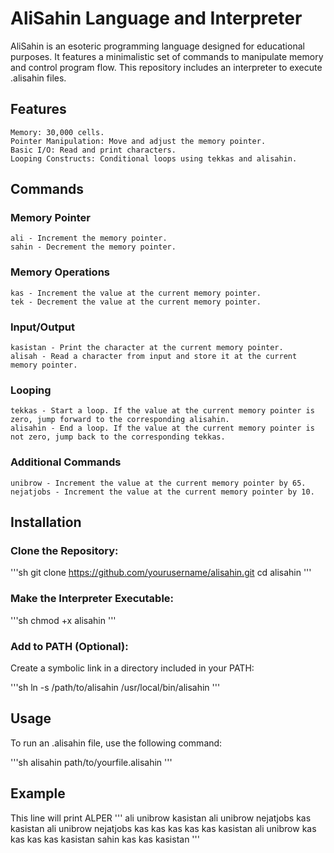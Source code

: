 # AliSahin Language and Interpreter

AliSahin is an esoteric programming language designed for educational purposes. It features a minimalistic set of commands to manipulate memory and control program flow. This repository includes an interpreter to execute .alisahin files.

## Features

    Memory: 30,000 cells.
    Pointer Manipulation: Move and adjust the memory pointer.
    Basic I/O: Read and print characters.
    Looping Constructs: Conditional loops using tekkas and alisahin.

## Commands
### Memory Pointer

    ali - Increment the memory pointer.
    sahin - Decrement the memory pointer.

### Memory Operations

    kas - Increment the value at the current memory pointer.
    tek - Decrement the value at the current memory pointer.

### Input/Output

    kasistan - Print the character at the current memory pointer.
    alisah - Read a character from input and store it at the current memory pointer.

### Looping

    tekkas - Start a loop. If the value at the current memory pointer is zero, jump forward to the corresponding alisahin.
    alisahin - End a loop. If the value at the current memory pointer is not zero, jump back to the corresponding tekkas.

### Additional Commands

    unibrow - Increment the value at the current memory pointer by 65.
    nejatjobs - Increment the value at the current memory pointer by 10.

## Installation

  ### Clone the Repository:

'''sh
git clone https://github.com/yourusername/alisahin.git
cd alisahin
'''

### Make the Interpreter Executable:

'''sh
chmod +x alisahin
'''

### Add to PATH (Optional):
Create a symbolic link in a directory included in your PATH:

'''sh
    ln -s /path/to/alisahin /usr/local/bin/alisahin
'''

## Usage

To run an .alisahin file, use the following command:

'''sh
alisahin path/to/yourfile.alisahin
'''

## Example
This line will print ALPER
'''
ali unibrow kasistan ali unibrow nejatjobs kas kasistan ali unibrow nejatjobs kas kas kas kas kas kasistan ali unibrow kas kas kas kas kasistan sahin kas kas kasistan
'''
